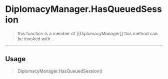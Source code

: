# DiplomacyManager.HasQueuedSession
> this function is a member of [[DiplomacyManager]]
> this method can be invoked with `.`
-----
## Usage
> DiplomacyManager.HasQueuedSession()
